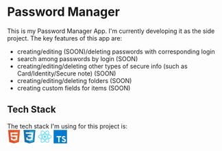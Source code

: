 # Password Manager

This is my Password Manager App. I'm currently developing it as the side project. The key features of this app are:
 - creating/editing (SOON)/deleting passwords with corresponding login
 - search among passwords by login (SOON)
 - creating/editing/deleting other types of secure info (such as Card/Identity/Secure note) (SOON)
 - creating/editing/deleting folders (SOON)
 - creating custom fields for items (SOON)

 ## Tech Stack
 The tech stack I'm using for this project is:
  <br>
  <img src="https://github.com/devicons/devicon/blob/master/icons/html5/html5-original.svg" alt="HTML" width="32" height="32">
  <img src="https://github.com/devicons/devicon/blob/master/icons/css3/css3-original.svg" alt="CSS" width="32" height="32">
  <img src="https://github.com/devicons/devicon/blob/master/icons/react/react-original.svg" alt="React" width="32" height="32">
  <img src="https://github.com/devicons/devicon/blob/master/icons/typescript/typescript-original.svg" alt="TypeScript" width="32" height="32">